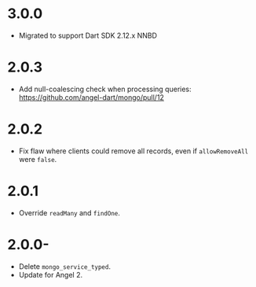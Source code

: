 # 3.0.0
* Migrated to support Dart SDK 2.12.x NNBD

# 2.0.3
* Add null-coalescing check when processing queries: https://github.com/angel-dart/mongo/pull/12

# 2.0.2
* Fix flaw where clients could remove all records, even if `allowRemoveAll` were `false`.

# 2.0.1
* Override `readMany` and `findOne`.

# 2.0.0-
* Delete `mongo_service_typed`.
* Update for Angel 2.
